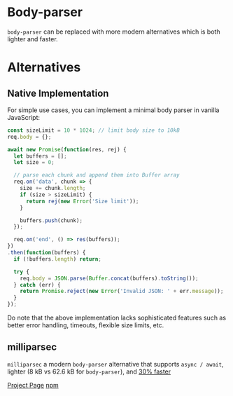 # Body-parser

`body-parser` can be replaced with more modern alternatives which is both lighter and faster.

# Alternatives

## Native Implementation

For simple use cases, you can implement a minimal body parser in vanilla JavaScript:

```js
const sizeLimit = 10 * 1024; // limit body size to 10kB
req.body = {};

await new Promise(function(res, rej) {
  let buffers = [];
  let size = 0;

  // parse each chunk and append them into Buffer array
  req.on('data', chunk => {
    size += chunk.length;
    if (size > sizeLimit) {
      return rej(new Error('Size limit'));
    }

    buffers.push(chunk);
  });

  req.on('end', () => res(buffers));
})
.then(function(buffers) {
  if (!buffers.length) return;

  try {
    req.body = JSON.parse(Buffer.concat(buffers).toString());
  } catch (err) {
    return Promise.reject(new Error('Invalid JSON: ' + err.message));
  }
});
```

Do note that the above implementation lacks sophisticated features such as better error handling, timeouts, flexible size limits, etc.


## milliparsec

`milliparsec` a modern `body-parser` alternative that supports `async / await`, lighter (8 kB vs 62.6 kB for `body-parser`), and [30% faster](https://github.com/tinyhttp/milliparsec/blob/master/bench/index.md)

[Project Page](https://github.com/tinyhttp/milliparsec)
[npm](https://www.npmjs.com/package/milliparsec)

